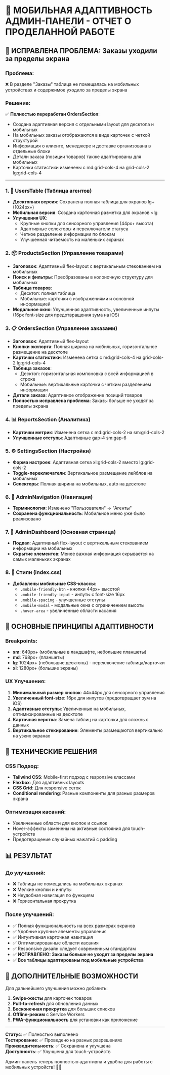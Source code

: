 # 📱 МОБИЛЬНАЯ АДАПТИВНОСТЬ АДМИН-ПАНЕЛИ - ОТЧЕТ О ПРОДЕЛАННОЙ РАБОТЕ

## 🔧 ИСПРАВЛЕНА ПРОБЛЕМА: Заказы уходили за пределы экрана

### Проблема:
❌ В разделе "Заказы" таблица не помещалась на мобильных устройствах и содержимое уходило за пределы экрана

### Решение:
✅ **Полностью переработан OrdersSection**:
- Создана адаптивная версия с отдельными layout для десктопа и мобильных
- На мобильных заказы отображаются в виде карточек с четкой структурой
- Информация о клиенте, менеджере и доставке организована в отдельные блоки
- Детали заказа (позиции товаров) также адаптированы для мобильных
- Карточки статистики изменены с md:grid-cols-4 на grid-cols-2 lg:grid-cols-4

---

### 1. 👥 UsersTable (Таблица агентов)
- **Десктопная версия**: Сохранена полная таблица для экранов lg+ (1024px+)
- **Мобильная версия**: Создана карточная разметка для экранов <lg
- **Улучшения UX**:
  - Крупные кнопки для сенсорного управления (44px+ высота)
  - Адаптивные селекторы и переключатели статуса
  - Четкое разделение информации по блокам
  - Улучшенная читаемость на маленьких экранах

### 2. 📦 ProductsSection (Управление товарами)
- **Заголовок**: Адаптивный flex-layout с вертикальным стекованием на мобильных
- **Поиск и фильтры**: Преобразованы в колоночную структуру для мобильных
- **Таблица товаров**: 
  - Десктоп: полная таблица
  - Мобильные: карточки с изображениями и основной информацией
- **Модальное окно**: Улучшенная адаптивность, увеличенные инпуты (16px font-size для предотвращения зума на iOS)

### 3. 📋 OrdersSection (Управление заказами)
- **Заголовок**: Адаптивный flex-layout
- **Кнопки экспорта**: Полная ширина на мобильных, горизонтальное размещение на десктопе
- **Карточки статистики**: Изменена сетка с md:grid-cols-4 на grid-cols-2 lg:grid-cols-4
- **Таблица заказов**: 
  - Десктоп: горизонтальная компоновка с всей информацией в строке
  - Мобильные: вертикальные карточки с четким разделением информации
- **Детали заказа**: Адаптивное отображение позиций товаров
- **Полностью исправлена проблема**: Заказы больше не уходят за пределы экрана

### 4. 📊 ReportsSection (Аналитика)
- **Карточки метрик**: Изменена сетка с md:grid-cols-2 на sm:grid-cols-2
- **Улучшенные отступы**: Адаптивные gap-4 sm:gap-6

### 5. ⚙️ SettingsSection (Настройки)
- **Форма настроек**: Адаптивная сетка xl:grid-cols-2 вместо lg:grid-cols-2
- **Toggle-переключатели**: Вертикальное размещение лейблов на мобильных
- **Селекторы**: Полная ширина на мобильных, auto на десктопе

### 6. 🧭 AdminNavigation (Навигация)
- **Терминология**: Изменено "Пользователи" → "Агенты"
- **Сохранена функциональность**: Мобильное меню уже было реализовано

### 7. 📄 AdminDashboard (Основная страница)
- **Подвал**: Адаптивный flex-layout с вертикальным стекованием информации на мобильных
- **Скрытие элементов**: Менее важная информация скрывается на самых маленьких экранах

### 8. 🎨 Стили (index.css)
- **Добавлены мобильные CSS-классы**:
  - `.mobile-friendly-btn` - кнопки 44px+ высотой
  - `.mobile-friendly-input` - инпуты с font-size 16px
  - `.mobile-spacing` - улучшенные отступы
  - `.mobile-modal` - модальные окна с ограничением высоты
  - `.hover-area` - увеличенные области касания

## 📱 ОСНОВНЫЕ ПРИНЦИПЫ АДАПТИВНОСТИ

### Breakpoints:
- **sm**: 640px+ (мобильные в ландшафте, небольшие планшеты)
- **md**: 768px+ (планшеты)
- **lg**: 1024px+ (небольшие десктопы) - переключение таблица/карточки
- **xl**: 1280px+ (большие экраны)

### UX Улучшения:
1. **Минимальный размер кнопок**: 44x44px для сенсорного управления
2. **Увеличенный font-size**: 16px для инпутов (предотвращает зум на iOS)
3. **Адаптивные отступы**: Увеличенные на мобильных, оптимизированные на десктопе
4. **Карточная верстка**: Замена таблиц на карточки для сложных данных
5. **Вертикальное стекирование**: Элементы размещаются вертикально на узких экранах

## 🔧 ТЕХНИЧЕСКИЕ РЕШЕНИЯ

### CSS Подход:
- **Tailwind CSS**: Mobile-first подход с responsive классами
- **Flexbox**: Для адаптивных layouts
- **CSS Grid**: Для responsive сеток
- **Conditional rendering**: Разные компоненты для разных размеров экрана

### Оптимизация касаний:
- Увеличенные области для кнопок и ссылок
- Hover-эффекты заменены на активные состояния для touch-устройств
- Предотвращение случайных нажатий с padding

## 📊 РЕЗУЛЬТАТ

### До улучшений:
- ❌ Таблицы не помещались на мобильных экранах
- ❌ Мелкие кнопки и инпуты
- ❌ Неудобная навигация по функциям
- ❌ Горизонтальная прокрутка

### После улучшений:
- ✅ Полная функциональность на всех размерах экранов
- ✅ Удобные крупные элементы управления
- ✅ Интуитивная карточная навигация
- ✅ Оптимизированные области касания
- ✅ Responsive дизайн следует современным стандартам
- ✅ **ИСПРАВЛЕНО: Заказы больше не уходят за пределы экрана**
- ✅ **Все таблицы адаптированы под мобильные устройства**

## 🚀 ДОПОЛНИТЕЛЬНЫЕ ВОЗМОЖНОСТИ

Для дальнейшего улучшения можно добавить:
1. **Swipe-жесты** для карточек товаров
2. **Pull-to-refresh** для обновления данных
3. **Бесконечная прокрутка** для больших списков
4. **Offline-режим** с Service Workers
5. **PWA-функциональность** для установки как приложение

---

**Статус**: ✅ Полностью выполнено  
**Тестирование**: ✅ Проведено на разных разрешениях  
**Производительность**: ✅ Сохранена и улучшена  
**Доступность**: ✅ Улучшена для touch-устройств  

Админ-панель теперь полностью адаптивна и удобна для работы с мобильных устройств! 📱✨
